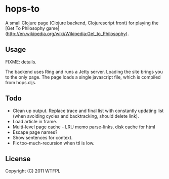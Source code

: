# hops-to

A small Clojure page (Clojure backend, Clojurescript front) for
playing the [Get To Philosophy game]
(http://en.wikipedia.org/wiki/Wikipedia:Get_to_Philosophy).

## Usage

FIXME: details.

The backend uses Ring and runs a Jetty server. Loading the site brings
you to the only page. The page loads a single javascript file, which
is compiled from hops.cljs.

## Todo

* Clean up output. Replace trace and final list with constantly
  updating list (when avoiding cycles and backtracking, should delete
  link).
* Load article in frame.
* Multi-level page cache - LRU memo parse-links, disk cache for html
* Escape page names?
* Show sentences for context.
* Fix too-much-recursion when ttl is low.

## License

Copyright (C) 2011 WTFPL
